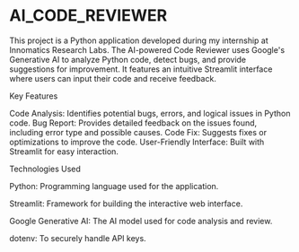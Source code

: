 # AI_CODE_REVIEWER


This project is a Python application developed during my internship at Innomatics Research Labs. The AI-powered Code Reviewer uses Google's Generative AI to analyze Python code, detect bugs, and provide suggestions for improvement. It features an intuitive Streamlit interface where users can input their code and receive feedback.

Key Features

Code Analysis: Identifies potential bugs, errors, and logical issues in Python code. Bug Report: Provides detailed feedback on the issues found, including error type and possible causes. Code Fix: Suggests fixes or optimizations to improve the code. User-Friendly Interface: Built with Streamlit for easy interaction.

Technologies Used

Python: Programming language used for the application.

Streamlit: Framework for building the interactive web interface.

Google Generative AI: The AI model used for code analysis and review.

dotenv: To securely handle API keys.
